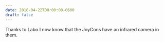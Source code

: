 ```yaml
---
date: 2018-04-22T08:00:00-0600
draft: false
---
```


Thanks to Labo I now know that the JoyCons have an infrared camera in them.

